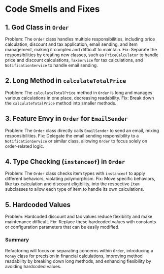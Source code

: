 
# Code Smells and Fixes

## 1. God Class in `Order`
Problem: The `Order` class handles multiple responsibilities, including price calculation, discount and tax application, email sending, and item management, making it complex and difficult to maintain.
Fix: Separate the responsibilities by creating new classes, such as `PriceCalculator` to handle price and discount calculations, `TaxService` for tax calculations, and `NotificationService` to handle email sending.

## 2. Long Method in `calculateTotalPrice`
Problem: The `calculateTotalPrice` method in `Order` is long and manages various calculations in one place, decreasing readability.
Fix: Break down the `calculateTotalPrice` method into smaller methods. 

## 3. Feature Envy in `Order` for `EmailSender`
Problem: The `Order` class directly calls `EmailSender` to send an email, mixing responsibilities.
Fix: Delegate the email sending responsibility to a `NotificationService` or similar class, allowing `Order` to focus solely on order-related logic.

## 4. Type Checking (`instanceof`) in `Order`
Problem: The `Order` class checks item types with `instanceof` to apply different behaviors, violating polymorphism.
Fix: Move specific behaviors, like tax calculation and discount eligibility, into the respective `Item` subclasses to allow each type of item to handle its own calculations.

## 5. Hardcoded Values
Problem: Hardcoded discount and tax values reduce flexibility and make maintenance difficult.
Fix: Replace these hardcoded values with constants or configuration parameters that can be easily modified.

### Summary
Refactoring will focus on separating concerns within `Order`, introducing a `Money` class for precision in financial calculations, improving method readability by breaking down long methods, and enhancing flexibility by avoiding hardcoded values.
